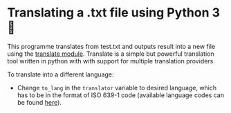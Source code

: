 # Translating a .txt file using Python 3 📝

This programme translates from test.txt and outputs result into a new file using the [translate module](https://pypi.org/project/translate/). Translate is a simple but powerful translation tool written in python with with support for multiple translation providers.

To translate into a different language:
* Change `to_lang` in the `translator` variable to desired language, which has to be in the format of ISO 639-1 code (available language codes can be found [here](https://en.wikipedia.org/wiki/ISO_639-1)).
